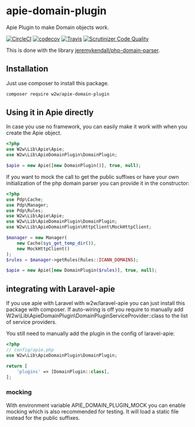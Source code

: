 # apie-domain-plugin
Apie Plugin to make Domain objects work.

[![CircleCI](https://circleci.com/gh/pjordaan/apie-domain-plugin.svg?style=svg)](https://circleci.com/gh/pjordaan/laravel-apie)
[![codecov](https://codecov.io/gh/pjordaan/apie-domain-plugin/branch/master/graph/badge.svg)](https://codecov.io/gh/pjordaan/laravel-apie/)
[![Travis](https://api.travis-ci.org/pjordaan/apie-domain-plugin.svg?branch=master)](https://travis-ci.org/pjordaan/laravel-apie)
[![Scrutinizer Code Quality](https://scrutinizer-ci.com/g/pjordaan/apie-domain-plugin/badges/quality-score.png?b=master)](https://scrutinizer-ci.com/g/pjordaan/laravel-apie/?branch=master)

This is done with the library [jeremykendall/php-domain-parser](https://github.com/jeremykendall/php-domain-parser).

## Installation
Just use composer to install this package.
```bash
composer require w2w/apie-domain-plugin
```

## Using it in Apie directly
In case you use no framework, you can easily make it work with when you create the Apie object.

```php
<?php
use W2w\Lib\Apie\Apie;
use W2w\Lib\ApieDomainPlugin\DomainPlugin;

$apie = new Apie([new DomainPlugin()], true, null);
```

If you want to mock the call to get the public suffixes or have your own
initialization of the php domain parser you can provide it in the constructor:

```php
<?php
use Pdp\Cache;
use Pdp\Manager;
use Pdp\Rules;
use W2w\Lib\Apie\Apie;
use W2w\Lib\ApieDomainPlugin\DomainPlugin;
use W2w\Lib\ApieDomainPlugin\HttpClient\MockHttpClient;

$manager = new Manager(
    new Cache(sys_get_temp_dir()),
    new MockHttpClient()
);
$rules = $manager->getRules(Rules::ICANN_DOMAINS);

$apie = new Apie([new DomainPlugin($rules)], true, null);
```

## integrating with Laravel-apie
If you use apie with Laravel with w2w/laravel-apie you can just install this package with composer.
If auto-wiring is off you require to manually add W2w\Lib\ApieDomainPlugin\DomainPluginServiceProvider::class to the list
of service providers.

You still need to manually add the plugin in the config of laravel-apie:
```php
<?php
// config/apie.php
use W2w\Lib\ApieDomainPlugin\DomainPlugin;

return [
    'plugins' => [DomainPlugin::class],
];
```

### mocking 
With environment variable APIE_DOMAIN_PLUGIN_MOCK you can enable mocking which is also recommended for testing. It will load
a static file instead for the public suffixes.
